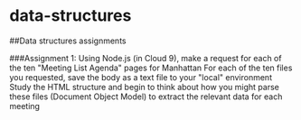 # data-structures

##Data structures assignments

###Assignment 1:
Using Node.js (in Cloud 9), make a request for each of the ten "Meeting List Agenda" pages for Manhattan
For each of the ten files you requested, save the body as a text file to your "local" environment
Study the HTML structure and begin to think about how you might parse these files (Document Object Model) to extract the relevant data for each meeting
